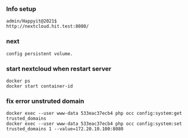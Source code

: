 ### Info setup
    admin/Happyit@2021$
    http://nextcloud.hit.test:8080/
### next
    config persistent volume.

### start nextcloud when restart server
    docker ps
    docker start container-id
    
### fix error unstruted domain
    docker exec --user www-data 533eac37ecb4 php occ config:system:get trusted_domains
    docker exec --user www-data 533eac37ecb4 php occ config:system:set trusted_domains 1 --value=172.20.10.100:8080